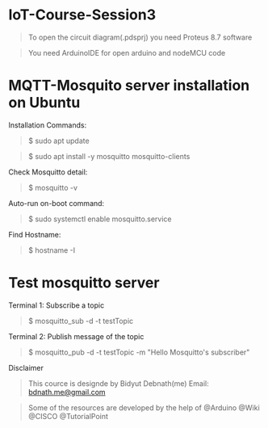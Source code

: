 # IoT-Course-Session3
>To open the circuit diagram(.pdsprj) you need Proteus 8.7 software

>You need ArduinoIDE for open arduino and nodeMCU code

# MQTT-Mosquito server installation on Ubuntu
Installation Commands:
>$ sudo apt update

>$ sudo apt install -y mosquitto mosquitto-clients

Check Mosquitto detail:
>$ mosquitto -v

Auto-run on-boot command:
>$ sudo systemctl enable mosquitto.service

Find Hostname:
>$ hostname -I

# Test mosquitto server
Terminal 1: Subscribe a topic
>$ mosquitto_sub -d -t testTopic

Terminal 2: Publish message of the topic
>$ mosquitto_pub -d -t testTopic -m "Hello Mosquitto's subscriber"


Disclaimer
>This cource is designde by Bidyut Debnath(me) Email: bdnath.me@gmail.com

>Some of the resources are developed by the help of @Arduino @Wiki @CISCO @TutorialPoint 